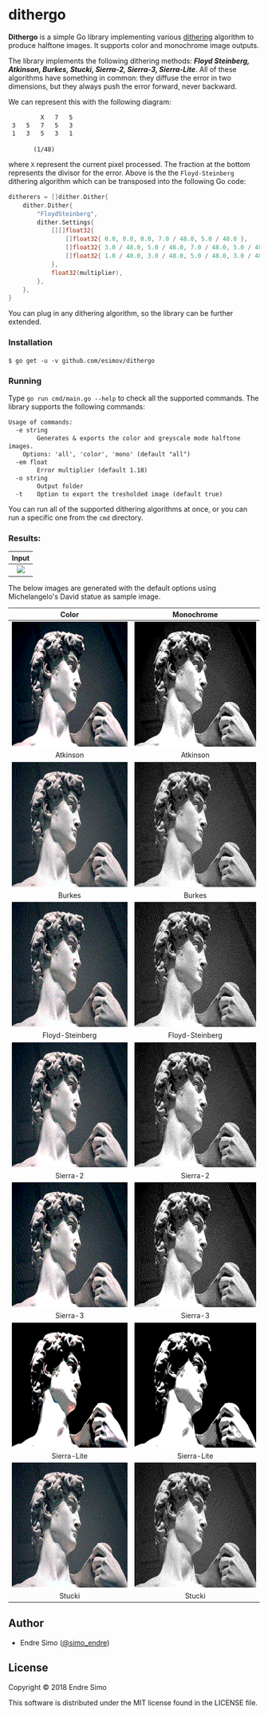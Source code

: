 # dithergo

<strong>Dithergo</strong> is a simple Go library implementing various [dithering](https://en.wikipedia.org/wiki/Dither) algorithm to produce halftone images. It supports color and monochrome image outputs.

The library implements the following dithering methods: ***Floyd Steinberg, Atkinson, Burkes, Stucki, Sierra-2, Sierra-3, Sierra-Lite***. All of these algorithms have something in common: they diffuse the error in two dimensions, but they always push the error forward, never backward.

We can represent this with the following diagram:

             X   7   5 
     3   5   7   5   3
     1   3   5   3   1

           (1/48)

where `X` represent the current pixel processed. The fraction at the bottom represents the divisor for the error. Above is the  the `Floyd-Steinberg` dithering algorithm which can be transposed into the following Go code:

```go
ditherers = []dither.Dither{
	dither.Dither{
		"FloydSteinberg",
		dither.Settings{
			[][]float32{
				[]float32{ 0.0, 0.0, 0.0, 7.0 / 48.0, 5.0 / 48.0 },
				[]float32{ 3.0 / 48.0, 5.0 / 48.0, 7.0 / 48.0, 5.0 / 48.0, 3.0 / 48.0 },
				[]float32{ 1.0 / 48.0, 3.0 / 48.0, 5.0 / 48.0, 3.0 / 48.0, 1.0 / 48.0 },
			},
			float32(multiplier),
		},
	},
}
```

You can plug in any dithering algorithm, so the library can be further extended.

### Installation

`$ go get -u -v github.com/esimov/dithergo`

### Running

Type `go run cmd/main.go --help` to check all the supported commands. The library supports the following commands:

```
Usage of commands:
  -e string
    	Generates & exports the color and greyscale mode halftone images. 
	Options: 'all', 'color', 'mono' (default "all")
  -em float
    	Error multiplier (default 1.18)
  -o string
    	Output folder
  -t	Option to export the tresholded image (default true)

```
You can run all of the supported dithering algorithms at once, or you can run a specific one from the `cmd` directory.  

### Results:
|  Input  |
|:--:|
|<img src="https://raw.githubusercontent.com/esimov/dithergo/master/input/david.jpg" height="250">|

The below images are generated with the default options using Michelangelo's David statue as sample image.

|  Color  | Monochrome   |
|:--:|:--:|
|<img src="https://raw.githubusercontent.com/esimov/dithergo/master/output/color/Atkinson.png" height="250"> | <img src="https://raw.githubusercontent.com/esimov/dithergo/master/output/mono/Atkinson.png" height="250"> |
Atkinson | Atkinson |
|<img src="https://raw.githubusercontent.com/esimov/dithergo/master/output/color/Burkes.png" height="250"> | <img src="https://raw.githubusercontent.com/esimov/dithergo/master/output/mono/Burkes.png" height="250"> |
Burkes | Burkes |
|<img src="https://raw.githubusercontent.com/esimov/dithergo/master/output/color/FloydSteinberg.png" height="250"> | <img src="https://raw.githubusercontent.com/esimov/dithergo/master/output/mono/FloydSteinberg.png" height="250"> |
Floyd-Steinberg | Floyd-Steinberg | 
|<img src="https://raw.githubusercontent.com/esimov/dithergo/master/output/color/Sierra-2.png" height="250"> | <img src="https://raw.githubusercontent.com/esimov/dithergo/master/output/mono/Sierra-2.png" height="250"> | 
Sierra-2 | Sierra-2 | 
|<img src="https://raw.githubusercontent.com/esimov/dithergo/master/output/color/Sierra-3.png" height="250"> | <img src="https://raw.githubusercontent.com/esimov/dithergo/master/output/mono/Sierra-3.png" height="250"> |
Sierra-3 | Sierra-3 | 
|<img src="https://raw.githubusercontent.com/esimov/dithergo/master/output/color/Sierra-Lite.png" height="250"> | <img src="https://raw.githubusercontent.com/esimov/dithergo/master/output/mono/Sierra-Lite.png" height="250"> |
Sierra-Lite | Sierra-Lite | 
|<img src="https://raw.githubusercontent.com/esimov/dithergo/master/output/color/Stucki.png" height="250"> | <img src="https://raw.githubusercontent.com/esimov/dithergo/master/output/mono/Stucki.png" height="250"> |
Stucki | Stucki | 

## Author

* Endre Simo ([@simo_endre](https://twitter.com/simo_endre))

## License

Copyright © 2018 Endre Simo

This software is distributed under the MIT license found in the LICENSE file.
